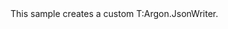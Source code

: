 <?xml version="1.0" encoding="utf-8"?>
<topic id="CustomJsonWriter" revisionNumber="1">
  <developerConceptualDocument xmlns="http://ddue.schemas.microsoft.com/authoring/2003/5" xmlns:xlink="http://www.w3.org/1999/xlink">
    <introduction>
      <para>This sample creates a custom <codeEntityReference>T:Argon.JsonWriter</codeEntityReference>.</para>
    </introduction>
    <section>
      <title>Sample</title>
      <content>
        <code lang="cs" source="..\Src\Tests\Documentation\Samples\Json\CustomJsonWriter.cs" region="Types" title="Types" />
        <code lang="cs" source="..\Src\Tests\Documentation\Samples\Json\CustomJsonWriter.cs" region="Usage" title="Usage" />
      </content>
    </section>
  </developerConceptualDocument>
</topic>
